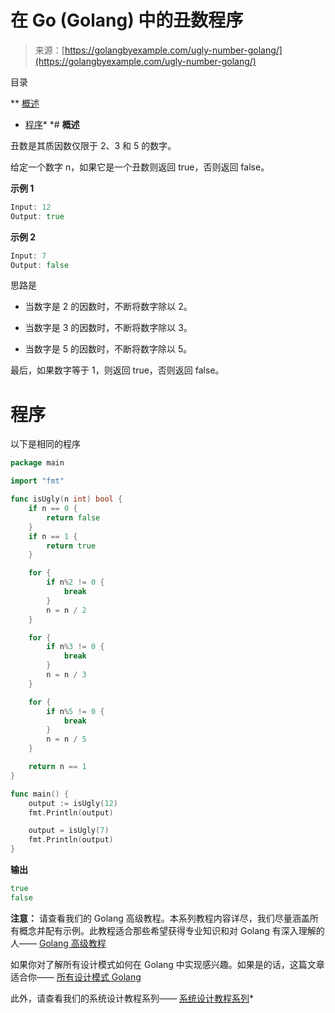 <!--yml

类别：未分类

日期：2024-10-13 06:51:39

-->

# 在 Go (Golang) 中的丑数程序

> 来源：[https://golangbyexample.com/ugly-number-golang/](https://golangbyexample.com/ugly-number-golang/)

目录

**   [概述](#Overview "Overview")

+   [程序](#Program "Program")*  *# **概述**

丑数是其质因数仅限于 2、3 和 5 的数字。

给定一个数字 n，如果它是一个丑数则返回 true，否则返回 false。

**示例 1**

```go
Input: 12
Output: true
```

**示例 2**

```go
Input: 7 
Output: false
```

思路是

+   当数字是 2 的因数时，不断将数字除以 2。

+   当数字是 3 的因数时，不断将数字除以 3。

+   当数字是 5 的因数时，不断将数字除以 5。

最后，如果数字等于 1，则返回 true，否则返回 false。

# **程序**

以下是相同的程序

```go
package main

import "fmt"

func isUgly(n int) bool {
	if n == 0 {
		return false
	}
	if n == 1 {
		return true
	}

	for {
		if n%2 != 0 {
			break
		}
		n = n / 2
	}

	for {
		if n%3 != 0 {
			break
		}
		n = n / 3
	}

	for {
		if n%5 != 0 {
			break
		}
		n = n / 5
	}

	return n == 1
}

func main() {
	output := isUgly(12)
	fmt.Println(output)

	output = isUgly(7)
	fmt.Println(output)
}
```

**输出**

```go
true
false
```

**注意：** 请查看我们的 Golang 高级教程。本系列教程内容详尽，我们尽量涵盖所有概念并配有示例。此教程适合那些希望获得专业知识和对 Golang 有深入理解的人—— [Golang 高级教程](https://golangbyexample.com/golang-comprehensive-tutorial/)

如果你对了解所有设计模式如何在 Golang 中实现感兴趣。如果是的话，这篇文章适合你—— [所有设计模式 Golang](https://golangbyexample.com/all-design-patterns-golang/)

此外，请查看我们的系统设计教程系列—— [系统设计教程系列](https://techbyexample.com/system-design-questions/)*
